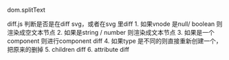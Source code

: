 dom.splitText  

diff.js
    判断是否是在diff svg，或者在svg 里diff
    1. 如果vnode 是null/ boolean 则渲染成空文本节点
    2. 如果是string / number 则渲染成文本节点
    3. 如果是一个component 则进行component diff
    4. 如果type 是不同的则直接重新创建一个，把原来的删掉
    5. children diff
    6. attribute diff
